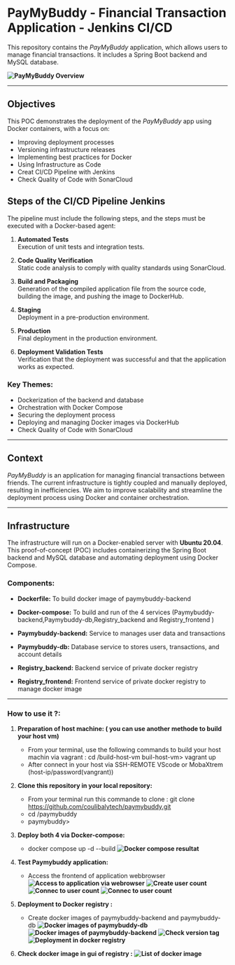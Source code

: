 
# PayMyBuddy - Financial Transaction Application - Jenkins CI/CD

This repository contains the *PayMyBuddy* application, which allows users to manage financial transactions. It includes a Spring Boot backend and MySQL database.

**![PayMyBuddy Overview](https://lh7-rt.googleusercontent.com/docsz/AD_4nXf0fGeMjotdY0KzJL13cmGhXad3GM_kn7OSXZJ4CCSQ89zZTlrhBVVi91QjRMgVeszmUMAMAgyavzr4VyQ9YOAUiWmL2sF6aVQYiJPLZfztxv7ERNsIra2O_2SYIX5ZFY5eOARMeI2qnOwrIymuyJnvtuYs?key=mLqAl_ccMoG4hHcRzSYKpw)**

---

## Objectives

This POC demonstrates the deployment of the *PayMyBuddy* app using Docker containers, with a focus on:

- Improving deployment processes
- Versioning infrastructure releases
- Implementing best practices for Docker
- Using Infrastructure as Code
- Creat CI/CD Pipeline with Jenkins
- Check Quality of Code with SonarCloud

## **Steps of the CI/CD Pipeline Jenkins**

The pipeline must include the following steps, and the steps must be executed with a Docker-based agent:

1. **Automated Tests**  
   Execution of unit tests and integration tests.

2. **Code Quality Verification**  
   Static code analysis to comply with quality standards using SonarCloud.

3. **Build and Packaging**  
   Generation of the compiled application file from the source code, building the image, and pushing the image to DockerHub.

4. **Staging**  
   Deployment in a pre-production environment.

5. **Production**  
   Final deployment in the production environment.

6. **Deployment Validation Tests**  
   Verification that the deployment was successful and that the application works as expected.

### Key Themes:

- Dockerization of the backend and database
- Orchestration with Docker Compose
- Securing the deployment process
- Deploying and managing Docker images via DockerHub
- Check Quality of Code with SonarCloud

---

## Context

*PayMyBuddy* is an application for managing financial transactions between friends. The current infrastructure is tightly coupled and manually deployed, resulting in inefficiencies. We aim to improve scalability and streamline the deployment process using Docker and container orchestration.

---

## Infrastructure

The infrastructure will run on a Docker-enabled server with **Ubuntu 20.04**. This proof-of-concept (POC) includes containerizing the Spring Boot backend and MySQL database and automating deployment using Docker Compose.

### Components:

- **Dockerfile:** To build docker image of paymybuddy-backend
- **Docker-compose:** To build and run of the 4 services (Paymybuddy-backend,Paymybuddy-db,Registry_backend and Registry_frontend )

- **Paymybuddy-backend:** Service to manages user data and transactions
- **Paymybuddy-db:** Database service to stores users, transactions, and account details
- **Registry_backend:** Backend service of private docker registry
- **Registry_frontend:** Frontend service of private docker registry to manage docker image

---

### How to use it ?:


1. **Preparation of host machine: ( you can use another methode to build your host vm)**
   - From your terminal, use the following commands to build your host machin via vagrant  :
      cd /build-host-vm
      buil-host-vm> vagrant up
   - After connect in your host via SSH-REMOTE VScode or MobaXtrem (host-ip/password(vangrant))

2. **Clone this repository in your local repository:**
   - From your terminal run this commande to clone : git clone https://github.com/coulibalytech/paymybuddy.git
   - cd /paymybuddy
   - paymybuddy>
   
3. **Deploy both 4 via Docker-compose:**
   - docker compose up -d --build
   **![Docker compose resultat](/screenshots/lance-commande-docker-compose.png)**

4. **Test Paymybuddy application:**
   - Access the frontend of application webbrowser
   **![Access to application via webrowser](/screenshots/Lancement-application-Paymybuddy.png)**
   **![Create user count](/screenshots/Creation-compte-utilisateur.png)**
   **![Connec to user count](/screenshots/Creation-compte-utilisateur-2.png)**
   **![Connec to user count](/screenshots/Creation-compte-utilisateur-2.png)**

5. **Deployment to Docker registry :**
   - Create docker images of paymybuddy-backend and paymybuddy-db
   **![Docker images of paymybuddy-db](/screenshots/capture-image-container-paymybuddy-db.png)**
   **![Docker images of paymybuddy-backend](/screenshots/capture-image-container-paymybuddy-backend.png)**
   **![Check version tag](/screenshots/version-tag-local-paymybuddy.png)**
   **![Deployment in docker registry](/screenshots/Push-images-registry-preivee.png)**

6. **Check docker image in gui of registry :**
 **![List of docker image](/screenshots/GUI-REGSITRY-PAYMYBUDDY.png)**
   

